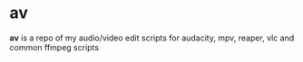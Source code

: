 # av 
**av** is a repo of my audio/video edit scripts for audacity, mpv, reaper, vlc and common ffmpeg scripts